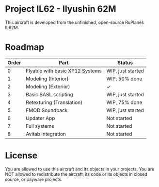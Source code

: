 # Project IL62 - Ilyushin 62M
  This aircraft is developed from the unfinished, open-source RuPlanes IL62M.
  
 # Roadmap
| Order | Part                      | Status                      |
|-------|---------------------------|-----------------------------|
| 0     | Flyable with basic XP12 Systems | WIP, just started           |
| 1     | Modeling (Interior)       | WIP, 50% done               |
| 2     | Modeling (Exterior)       | ✓                           |
| 3     | Basic SASL scripting      | WIP, just started           |
| 4     | Retexturing (Translation) | WIP, 75% done               |
| 5     | FMOD Soundpack            | WIP, just started           |
| 6     | Updater App               | Not started                 |
| 7     | Full systems              | Not started                 |
| 8     | Avitab integration        | Not started                 |
    
# License
  You are allowed to use this aircraft and its objects in your projects. You are NOT allowed to redistribute the aircraft, its code or its objects in closed source, or payware projects.
